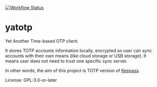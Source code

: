 [![Workflow Status](https://github.com/NOBUTOKA/yatotp/workflows/Rust/badge.svg)](https://github.com/NOBUTOKA/yatotp/actions?query=workflow%3A%22Rust%22)

# yatotp

Yet Another Time-based OTP client.

It stores TOTP accounts information locally, encrypted
so user can sync accounts with their own means (like cloud storage or USB storage).
It means user does not need to trust one specific sync server.

In other words, the aim of this project is TOTP version of [Keepass].

[Keepass]: https://keepass.info

License: GPL-3.0-or-later
